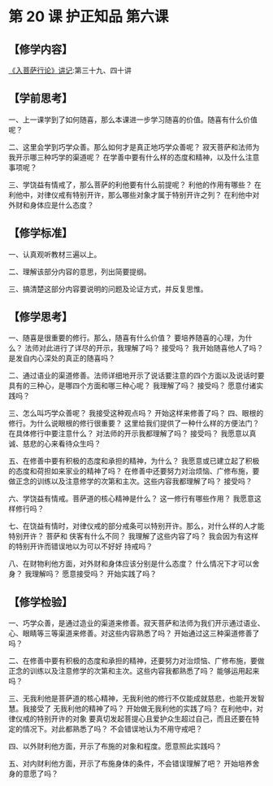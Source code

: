 
# 第 20 课 护正知品 第六课

## 【修学内容】

[《入菩萨行论》讲记](text):第三十九、四十讲

## 【学前思考】

一、上一课学到了如何随喜，那么本课进一步学习随喜的价值。随喜有什么价值呢？

二、这里会学到巧学众善。那么如何才是真正地巧学众善呢？
寂天菩萨和法师为我开示哪三种巧学的渠道呢？
在学善中要有什么样的态度和精神，以及什么注意事项呢？

三、学饶益有情戒了，那么菩萨的利他要有什么前提呢？
利他的作用有哪些？
在利他中，对律仪戒有特别开许，那么哪些对象才属于特别开许之列？
在利他中对外财和身体应是什么态度？

## 【修学标准】

一、认真观听教材三遍以上。

二、理解该部分内容的意思，列出简要提纲。

三、搞清楚这部分内容要说明的问题及论证方式，并反复思惟。

## 【修学思考】

一、随喜是很重要的修行。那么，随喜有什么价值？
要培养随喜的心理，为什么？
法师对此进行了详尽的开示，我理解了吗？
接受吗？
我开始随喜他人了吗？
是发自内心深处的真正的随喜吗？

二、通过语业的渠道修善。法师详细地开示了说话要注意的四个方面以及说话时要具有的三种心，是哪四个方面和哪三种心呢？
我理解了吗？
接受吗？
愿意付诸实践吗？

三、怎么叫巧学众善呢？
我接受这种观点吗？
开始这样来修善了吗？
四、眼根的修行。为什么说眼根的修行很重要？
这里给我们提供了一种什么样的方便法门？
在具体修行中要注意什么？
对法师的开示我都理解了吗？
接受吗？
我愿意以真诚、慈悲的心来看待众生吗？

五、在修善中要有积极的态度和承担的精神，为什么？
我愿意或已建立起了积极的态度和荷担如来家业的精神了吗？
在修善中还要努力对治烦恼、广修布施，要做正念的训练以及注意修学的次第和主次。这些内容我都理解了吗？
接受吗？

六、学饶益有情戒。菩萨道的核心精神是什么？
这一修行有哪些作用？
我愿意这样修行吗？

七、在饶益有情时，对律仪戒的部分戒条可以特别开许。那么，对什么样的人才能特别开许？
菩萨和
侠客有什么不同？
我理解了这些内容了吗？
我会因为有这样的特别开许而错误地以为可以不好好
持戒吗？

八、在财物利他方面，对外财和身体应该分别是什么态度？
什么情况下才可以舍身？
我理解吗？
愿意接受吗？
开始实践了吗？

## 【修学检验】

一、巧学众善，是通过造业的渠道来修善。寂天菩萨和法师为我们开示通过语业、心、眼睛等三等渠道来修善。对这些内容熟悉了吗？
开始通过这三种渠道修善了吗？

二、在修善中要有积极的态度和承担的精神，还要努力对治烦恼、广修布施，要做正念的训练以及注意修学的次第和主次。这些内容我都熟悉了吗？
能够运用起来吗？

三、无我利他是菩萨道的核心精神，无我利他的修行不仅能成就慈悲，也能开发智慧。我接受了
无我利他的精神了吗？
开始做无我利他的实践了吗？
在利他中，对律仪戒的特别开许的对象
要真切发起菩提心且爱护众生超过自己，而且还要在特定的情况下。对此都熟悉了吗？
不会错误地认为不用守戒吧？

四、以外财利他方面，开示了布施的对象和程度。愿意照此实践吗？

五、对内财利他方面，开示了布施身体的条件，不会错误理解了吧？
开始培养舍身的意愿了吗？
